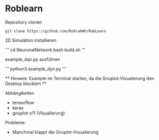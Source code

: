 # Roblearn

Repository clonen

```
git clone https://github.com/RoblabWh/RobLearn
```

2D Simulation installieren

'''
cd NeuronalNetwork 
bash build.sh
'''

example_dqn.py ausführen

'''
python3 example_dyn.py
'''

** Hinweis: Example im Terminal starten, da die Gnuplot-Visualierung den Desktop blockiert ** 

Abhängikeiten
- tensorflow
- keras
- gnuplot-x11 (Visualierung)

Probleme:
- Manchmal klappt die Gnuplot-Visualierung

